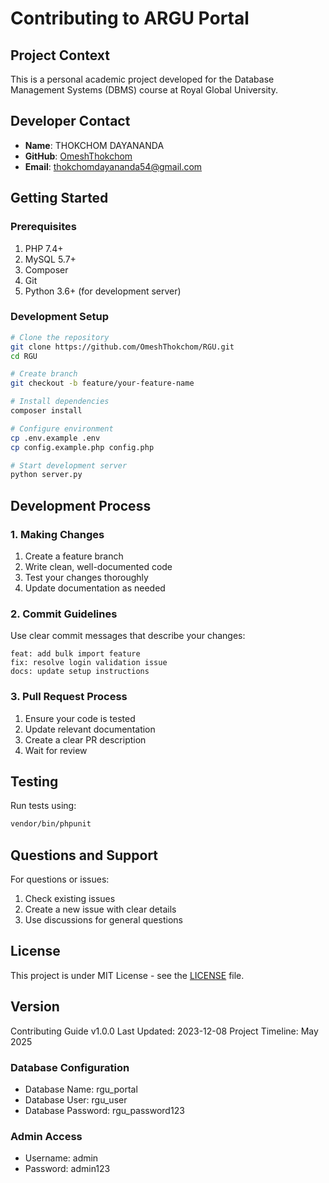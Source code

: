 # Contributing to ARGU Portal

## Project Context
This is a personal academic project developed for the Database Management Systems (DBMS) course at Royal Global University.

## Developer Contact
- **Name**: THOKCHOM DAYANANDA
- **GitHub**: [OmeshThokchom](https://github.com/OmeshThokchom)
- **Email**: thokchomdayananda54@gmail.com

## Getting Started

### Prerequisites
1. PHP 7.4+
2. MySQL 5.7+
3. Composer
4. Git
5. Python 3.6+ (for development server)

### Development Setup
```bash
# Clone the repository
git clone https://github.com/OmeshThokchom/RGU.git
cd RGU

# Create branch
git checkout -b feature/your-feature-name

# Install dependencies
composer install

# Configure environment
cp .env.example .env
cp config.example.php config.php

# Start development server
python server.py
```

## Development Process

### 1. Making Changes
1. Create a feature branch
2. Write clean, well-documented code
3. Test your changes thoroughly
4. Update documentation as needed

### 2. Commit Guidelines

Use clear commit messages that describe your changes:
```
feat: add bulk import feature
fix: resolve login validation issue
docs: update setup instructions
```

### 3. Pull Request Process
1. Ensure your code is tested
2. Update relevant documentation
3. Create a clear PR description
4. Wait for review

## Testing

Run tests using:
```bash
vendor/bin/phpunit
```

## Questions and Support

For questions or issues:
1. Check existing issues
2. Create a new issue with clear details
3. Use discussions for general questions

## License
This project is under MIT License - see the [LICENSE](LICENSE) file.

## Version
Contributing Guide v1.0.0
Last Updated: 2023-12-08
Project Timeline: May 2025

### Database Configuration
- Database Name: rgu_portal
- Database User: rgu_user
- Database Password: rgu_password123

### Admin Access
- Username: admin
- Password: admin123